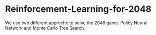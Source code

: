 # Reinforcement-Learning-for-2048
We use two different approche to solve the 2048 game. 
Policy Neural Network and Monte Carlo Tree Search

